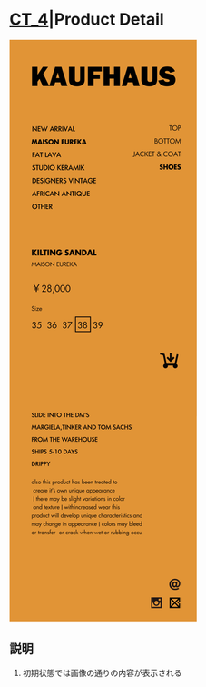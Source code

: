 # [CT_4](CTDetail/CT_P4_ProductDetail/detail.md)|Product Detail

![ProductDetail](ProductDetail.png "ProductDetail")

## 説明

1. 初期状態では画像の通りの内容が表示される
